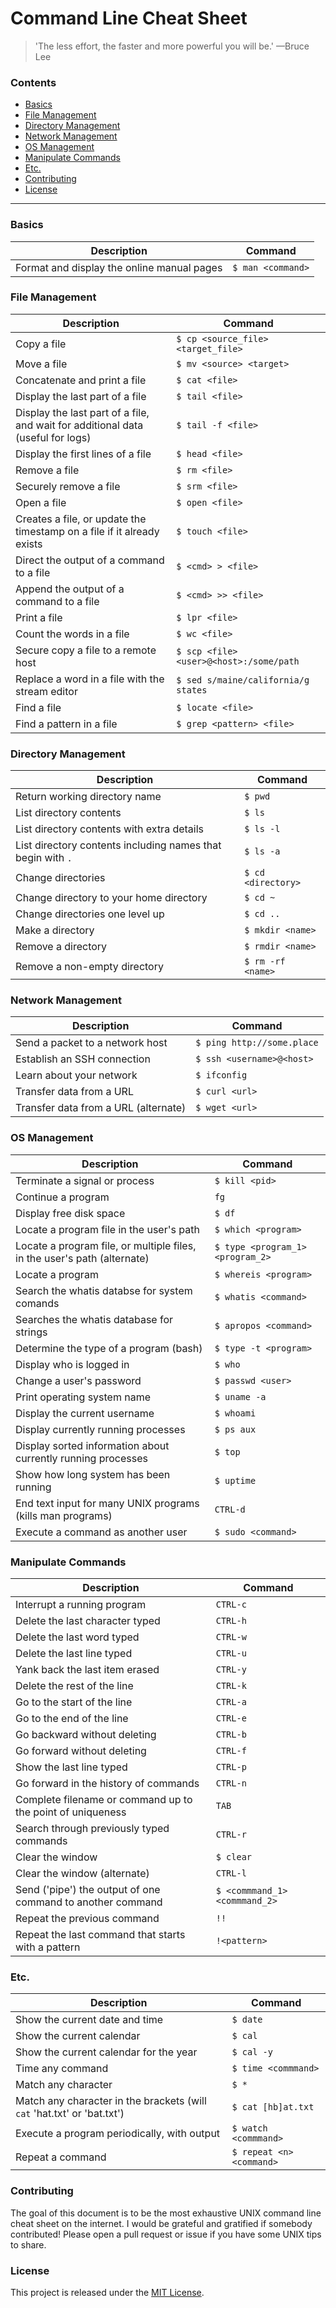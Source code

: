 # Command Line Cheat Sheet

> 'The less effort, the faster and more powerful you will be.' —Bruce Lee

### Contents

* [Basics](#basics)
* [File Management](#file-management)
* [Directory Management](#directory-management)
* [Network Management](#network-management)
* [OS Management](#os-management)
* [Manipulate Commands](#manipulate-commands)
* [Etc.](#etc)
* [Contributing](#contributing)
* [License](#license)

---

### Basics

| Description | Command |
| ----------- | ----------- |
| Format and display the online manual pages | `$ man <command>` |

### File Management

| Description | Command |
| ----------- | ----------- |
| Copy a file | `$ cp <source_file> <target_file>` |
| Move a file | `$ mv <source> <target>` |
| Concatenate and print a file | `$ cat <file>` |
| Display the last part of a file | `$ tail <file>` |
| Display the last part of a file, and wait for additional data (useful for logs) | `$ tail -f <file>` |
| Display the first lines of a file | `$ head <file>` |
| Remove a file | `$ rm <file>` |
| Securely remove a file | `$ srm <file>` |
| Open a file | `$ open <file>` |
| Creates a file, or update the timestamp on a file if it already exists | `$ touch <file>` |
| Direct the output of a command to a file | `$ <cmd> > <file>` |
| Append the output of a command to a file | `$ <cmd> >> <file>` |
| Print a file | `$ lpr <file>` |
| Count the words in a file | `$ wc <file>` |
| Secure copy a file to a remote host | `$ scp <file> <user>@<host>:/some/path` |
| Replace a word in a file with the stream editor | `$ sed s/maine/california/g states` |
| Find a file | `$ locate <file>` |
| Find a pattern in a file | `$ grep <pattern> <file>` |

### Directory Management

| Description | Command |
| ----------- | ----------- |
| Return working directory name | `$ pwd` |
| List directory contents | `$ ls` |
| List directory contents with extra details | `$ ls -l` |
| List directory contents including names that begin with `.` | `$ ls -a` |
| Change directories | `$ cd <directory>` |
| Change directory to your home directory | `$ cd ~` |
| Change directories one level up | `$ cd ..` |
| Make a directory | `$ mkdir <name>` |
| Remove a directory | `$ rmdir <name>` |
| Remove a non-empty directory | `$ rm -rf <name>` |

### Network Management

| Description | Command |
| ----------- | ----------- |
| Send a packet to a network host | `$ ping http://some.place` |
| Establish an SSH connection | `$ ssh <username>@<host>` |
| Learn about your network | `$ ifconfig` |
| Transfer data from a URL | `$ curl <url>` |
| Transfer data from a URL (alternate) | `$ wget <url>` |

### OS Management

| Description | Command |
| ----------- | ----------- |
| Terminate a signal or process | `$ kill <pid>` |
| Continue a program | `fg` |
| Display free disk space | `$ df` |
| Locate a program file in the user's path | `$ which <program>` |
| Locate a program file, or multiple files, in the user's path (alternate) | `$ type <program_1> <program_2>` |
| Locate a program | `$ whereis <program>` |
| Search the whatis databse for system comands | `$ whatis <command>` |
| Searches the whatis database for strings | `$ apropos <command>` |
| Determine the type of a program (bash) | `$ type -t <program>` |
| Display who is logged in | `$ who` |
| Change a user's password | `$ passwd <user>` |
| Print operating system name | `$ uname -a` |
| Display the current username | `$ whoami` |
| Display currently running processes | `$ ps aux` |
| Display sorted information about currently running processes | `$ top` |
| Show how long system has been running | `$ uptime` |
| End text input for many UNIX programs (kills man programs) | `CTRL-d` |
| Execute a command as another user | `$ sudo <command>` |

### Manipulate Commands

| Description | Command |
| ----------- | ----------- |
| Interrupt a running program | `CTRL-c` |
| Delete the last character typed | `CTRL-h` |
| Delete the last word typed | `CTRL-w` |
| Delete the last line typed | `CTRL-u` |
| Yank back the last item erased | `CTRL-y` |
| Delete the rest of the line | `CTRL-k` |
| Go to the start of the line | `CTRL-a` |
| Go to the end of the line | `CTRL-e` |
| Go backward without deleting | `CTRL-b` |
| Go forward without deleting | `CTRL-f` |
| Show the last line typed | `CTRL-p` |
| Go forward in the history of commands | `CTRL-n` |
| Complete filename or command up to the point of uniqueness | `TAB` |
| Search through previously typed commands | `CTRL-r` |
| Clear the window | `$ clear` |
| Clear the window (alternate) | `CTRL-l` |
| Send ('pipe') the output of one command to another command | `$ <commmand_1> <commmand_2>` |
| Repeat the previous command | `!! ` |
| Repeat the last command that starts with a pattern | `!<pattern>` |


### Etc.

| Description | Command |
| ----------- | ----------- |
| Show the current date and time | `$ date` |
| Show the current calendar | `$ cal` |
| Show the current calendar for the year | `$ cal -y` |
| Time any command | `$ time <commmand>` |
| Match any character | `$ *` |
| Match any character in the brackets (will `cat` 'hat.txt' or 'bat.txt') | `$ cat [hb]at.txt` |
| Execute a program periodically, with output | `$ watch <commmand>` |
| Repeat a command | `$ repeat <n> <command>` |

### Contributing

The goal of this document is to be the most exhaustive UNIX command line cheat
sheet on the internet. I would be grateful and gratified if somebody
contributed! Please open a pull request or issue if you have some UNIX tips to
share.

### License

This project is released under the [MIT License](http://www.opensource.org/licenses/MIT).
